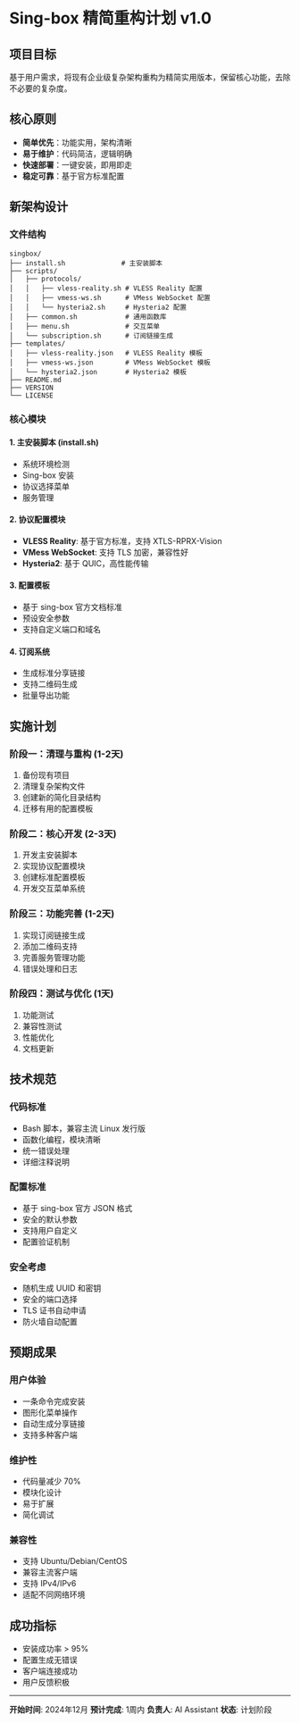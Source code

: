 # Sing-box 精简重构计划 v1.0

## 项目目标
基于用户需求，将现有企业级复杂架构重构为精简实用版本，保留核心功能，去除不必要的复杂度。

## 核心原则
- **简单优先**：功能实用，架构清晰
- **易于维护**：代码简洁，逻辑明确
- **快速部署**：一键安装，即用即走
- **稳定可靠**：基于官方标准配置

## 新架构设计

### 文件结构
```
singbox/
├── install.sh              # 主安装脚本
├── scripts/
│   ├── protocols/
│   │   ├── vless-reality.sh # VLESS Reality 配置
│   │   ├── vmess-ws.sh      # VMess WebSocket 配置
│   │   └── hysteria2.sh     # Hysteria2 配置
│   ├── common.sh            # 通用函数库
│   ├── menu.sh              # 交互菜单
│   └── subscription.sh      # 订阅链接生成
├── templates/
│   ├── vless-reality.json   # VLESS Reality 模板
│   ├── vmess-ws.json        # VMess WebSocket 模板
│   └── hysteria2.json       # Hysteria2 模板
├── README.md
├── VERSION
└── LICENSE
```

### 核心模块

#### 1. 主安装脚本 (install.sh)
- 系统环境检测
- Sing-box 安装
- 协议选择菜单
- 服务管理

#### 2. 协议配置模块
- **VLESS Reality**: 基于官方标准，支持 XTLS-RPRX-Vision
- **VMess WebSocket**: 支持 TLS 加密，兼容性好
- **Hysteria2**: 基于 QUIC，高性能传输

#### 3. 配置模板
- 基于 sing-box 官方文档标准
- 预设安全参数
- 支持自定义端口和域名

#### 4. 订阅系统
- 生成标准分享链接
- 支持二维码生成
- 批量导出功能

## 实施计划

### 阶段一：清理与重构 (1-2天)
1. 备份现有项目
2. 清理复杂架构文件
3. 创建新的简化目录结构
4. 迁移有用的配置模板

### 阶段二：核心开发 (2-3天)
1. 开发主安装脚本
2. 实现协议配置模块
3. 创建标准配置模板
4. 开发交互菜单系统

### 阶段三：功能完善 (1-2天)
1. 实现订阅链接生成
2. 添加二维码支持
3. 完善服务管理功能
4. 错误处理和日志

### 阶段四：测试与优化 (1天)
1. 功能测试
2. 兼容性测试
3. 性能优化
4. 文档更新

## 技术规范

### 代码标准
- Bash 脚本，兼容主流 Linux 发行版
- 函数化编程，模块清晰
- 统一错误处理
- 详细注释说明

### 配置标准
- 基于 sing-box 官方 JSON 格式
- 安全的默认参数
- 支持用户自定义
- 配置验证机制

### 安全考虑
- 随机生成 UUID 和密钥
- 安全的端口选择
- TLS 证书自动申请
- 防火墙自动配置

## 预期成果

### 用户体验
- 一条命令完成安装
- 图形化菜单操作
- 自动生成分享链接
- 支持多种客户端

### 维护性
- 代码量减少 70%
- 模块化设计
- 易于扩展
- 简化调试

### 兼容性
- 支持 Ubuntu/Debian/CentOS
- 兼容主流客户端
- 支持 IPv4/IPv6
- 适配不同网络环境

## 成功指标
- 安装成功率 > 95%
- 配置生成无错误
- 客户端连接成功
- 用户反馈积极

---

**开始时间**: 2024年12月
**预计完成**: 1周内
**负责人**: AI Assistant
**状态**: 计划阶段